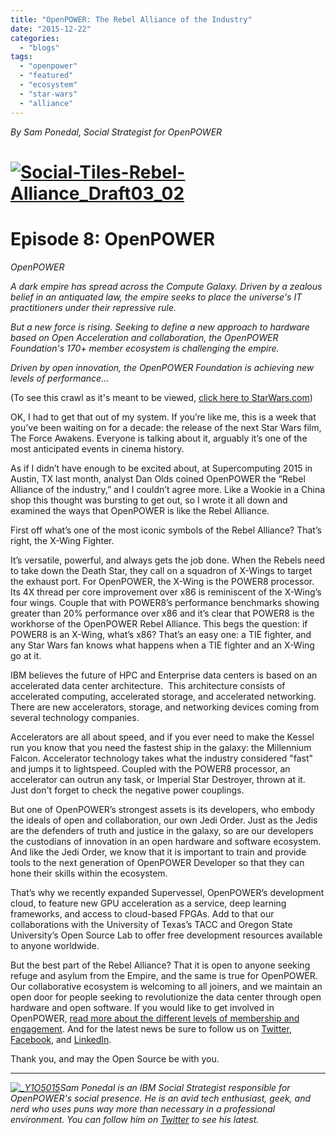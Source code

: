```yaml
---
title: "OpenPOWER: The Rebel Alliance of the Industry"
date: "2015-12-22"
categories: 
  - "blogs"
tags: 
  - "openpower"
  - "featured"
  - "ecosystem"
  - "star-wars"
  - "alliance"
---
```


_By Sam Ponedal, Social Strategist for OpenPOWER_

# [![Social-Tiles-Rebel-Alliance_Draft03_02](images/Social-Tiles-Rebel-Alliance_Draft03_02.jpg)](https://openpowerfoundation.org/wp-content/uploads/2015/12/Social-Tiles-Rebel-Alliance_Draft03_02.jpg)

# Episode 8: OpenPOWER

_OpenPOWER_

_A dark empire has spread across the Compute Galaxy. Driven by a zealous belief in an antiquated law, the empire seeks to place the universe's IT practitioners under their repressive rule._

_But a new force is rising. Seeking to define a new approach to hardware based on Open Acceleration and collaboration, the OpenPOWER Foundation's 170+ member ecosystem is challenging the empire._

_Driven by open innovation, the OpenPOWER Foundation is achieving new levels of performance..._

(To see this crawl as it's meant to be viewed, [click here to StarWars.com](http://www.starwars.com/games-apps/star-wars-crawl-creator/?cid=490abec6c54e912a0a83388816edac9aa3adb231))

OK, I had to get that out of my system. If you’re like me, this is a week that you’ve been waiting on for a decade: the release of the next Star Wars film, The Force Awakens. Everyone is talking about it, arguably it’s one of the most anticipated events in cinema history.

As if I didn’t have enough to be excited about, at Supercomputing 2015 in Austin, TX last month, analyst Dan Olds coined OpenPOWER the “Rebel Alliance of the industry,” and I couldn’t agree more. Like a Wookie in a China shop this thought was bursting to get out, so I wrote it all down and examined the ways that OpenPOWER is like the Rebel Alliance.

First off what’s one of the most iconic symbols of the Rebel Alliance? That’s right, the X-Wing Fighter.

It’s versatile, powerful, and always gets the job done. When the Rebels need to take down the Death Star, they call on a squadron of X-Wings to target the exhaust port. For OpenPOWER, the X-Wing is the POWER8 processor. Its 4X thread per core improvement over x86 is reminiscent of the X-Wing’s four wings. Couple that with POWER8’s performance benchmarks showing greater than 20% performance over x86 and it’s clear that POWER8 is the workhorse of the OpenPOWER Rebel Alliance. This begs the question: if POWER8 is an X-Wing, what’s x86? That’s an easy one: a TIE fighter, and any Star Wars fan knows what happens when a TIE fighter and an X-Wing go at it.

IBM believes the future of HPC and Enterprise data centers is based on an accelerated data center architecture.  This architecture consists of accelerated computing, accelerated storage, and accelerated networking.   There are new accelerators, storage, and networking devices coming from several technology companies.

Accelerators are all about speed, and if you ever need to make the Kessel run you know that you need the fastest ship in the galaxy: the Millennium Falcon. Accelerator technology takes what the industry considered "fast" and jumps it to lightspeed. Coupled with the POWER8 processor, an accelerator can outrun any task, or Imperial Star Destroyer, thrown at it. Just don't forget to check the negative power couplings.

But one of OpenPOWER’s strongest assets is its developers, who embody the ideals of open and collaboration, our own Jedi Order. Just as the Jedis are the defenders of truth and justice in the galaxy, so are our developers the custodians of innovation in an open hardware and software ecosystem. And like the Jedi Order, we know that it is important to train and provide tools to the next generation of OpenPOWER Developer so that they can hone their skills within the ecosystem.

That’s why we recently expanded Supervessel, OpenPOWER’s development cloud, to feature new GPU acceleration as a service, deep learning frameworks, and access to cloud-based FPGAs. Add to that our collaborations with the University of Texas’s TACC and Oregon State University’s Open Source Lab to offer free development resources available to anyone worldwide.

But the best part of the Rebel Alliance? That it is open to anyone seeking refuge and asylum from the Empire, and the same is true for OpenPOWER. Our collaborative ecosystem is welcoming to all joiners, and we maintain an open door for people seeking to revolutionize the data center through open hardware and open software. If you would like to get involved in OpenPOWER, [read more about the different levels of membership and engagement](https://openpowerfoundation.org/get-involved/). And for the latest news be sure to follow us on [Twitter](https://twitter.com/OpenPOWERorg), [Facebook](https://www.facebook.com/openpower/), and [LinkedIn](https://www.linkedin.com/company/openpower-foundation/).

Thank you, and may the Open Source be with you.

* * *

_[![_Y1O5015](images/Y1O5015-150x150.jpg)](https://openpowerfoundation.org/wp-content/uploads/2015/12/Y1O5015.jpg)Sam Ponedal is an IBM Social Strategist responsible for OpenPOWER's social presence. He is an avid tech enthusiast, geek, and nerd who uses puns way more than necessary in a professional environment. You can follow him on [Twitter](https://twitter.com/Sam_Ponedal) to see his latest._
